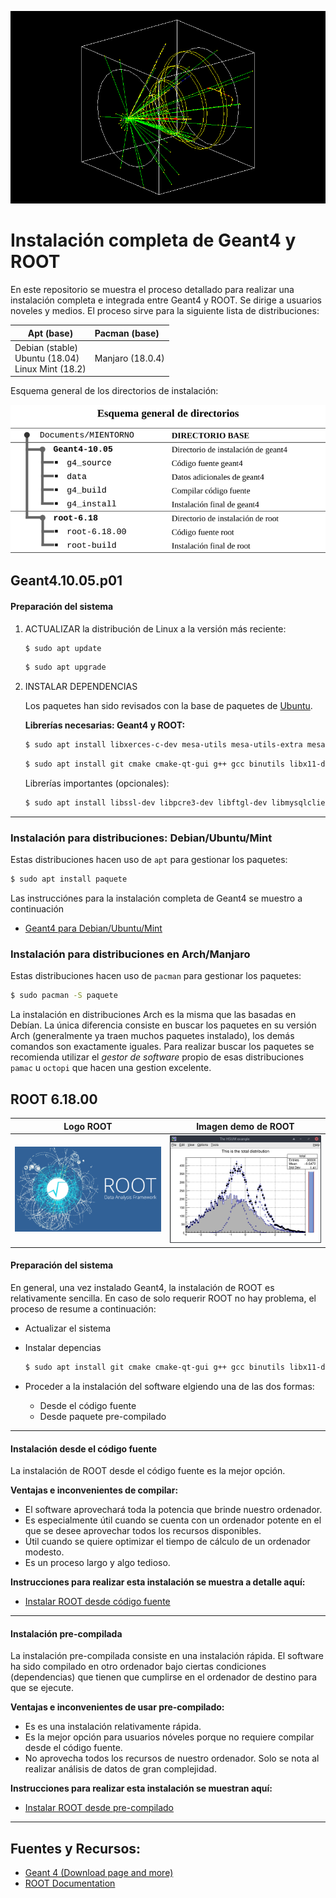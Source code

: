 
![](/Geant4/images/b2b_0000.png)

# Instalación completa de Geant4 y ROOT

En este repositorio se muestra el proceso detallado para realizar una instalación completa e integrada entre Geant4 y ROOT. Se dirige a usuarios noveles y medios. El proceso sirve para la siguiente lista de distribuciones:


| Apt (base)                                                 | Pacman (base)    |
| ---------------------------------------------------------- | :--------------- |
| Debian (stable)<br />Ubuntu (18.04)<br />Linux Mint (18.2) | Manjaro (18.0.4) |

Esquema general de los directorios de instalación:

![](/src/dir_general.png)


## Geant4.10.05.p01

#### Preparación del sistema

1. ACTUALIZAR la distribución de Linux a la versión más reciente:

   ```bash
   $ sudo apt update
   ```

   ```bash
   $ sudo apt upgrade
   ```

2. INSTALAR DEPENDENCIAS

   Los paquetes han sido revisados con la base de paquetes de [Ubuntu](https://packages.ubuntu.com/).

   **Librerías necesarias: Geant4 y ROOT:**

   ```bash
   $ sudo apt install libxerces-c-dev mesa-utils mesa-utils-extra mesa-common-dev libfreetype6 libfreetype6-dev qt4-default libqt4-opengl libqt4-opengl-dev libxmu-dev qt5-default
   ```

   ```bash
   $ sudo apt install git cmake cmake-qt-gui g++ gcc binutils libx11-dev libxpm-dev libxft-dev libxext-dev libpng-dev libpng++-dev libjpeg-dev gfortran
   ```

   Librerías importantes (opcionales):

   ```bash
   $ sudo apt install libssl-dev libpcre3-dev libftgl-dev libmysqlclient-dev libfftw3-dev libcfitsio-dev graphviz-dev libavahi-compat-libdnssd-dev libldap2-dev python-dev libxml2-dev libkrb5-dev libgsl23 libgsl-dev
   ```

---

### Instalación para distribuciones: Debian/Ubuntu/Mint

Estas distribuciones hacen uso de `apt` para gestionar los paquetes: 

```bash
$ sudo apt install paquete
```

Las instrucciónes para la instalación completa de Geant4 se muestro a continuación

* [Geant4 para Debian/Ubuntu/Mint](/Geant4/install_geant4.md)

### Instalación para distribuciones en Arch/Manjaro

Estas distribuciones hacen uso de `pacman` para gestionar los paquetes:

```bash
$ sudo pacman -S paquete
```

La instalación en distribuciones Arch es la misma que las basadas en Debían. La única diferencia consiste en buscar los paquetes en su versión Arch (generalmente ya traen muchos paquetes instalado), los demás comandos son exactamente iguales. Para realizar buscar los paquetes se recomienda utilizar el *gestor de software* propio de esas distribuciones `pamac` u `octopi` que hacen una gestion excelente.




## ROOT 6.18.00

| Logo ROOT               | Imagen demo de ROOT   |
| ----------------------- | --------------------- |
| ![](/src/logo_root.png) | ![](/src/root-gh.png) |

#### Preparación del sistema

En general, una vez instalado Geant4, la instalación de ROOT es relativamente sencilla. En caso de solo requerir ROOT no hay problema, el proceso de resume a continuación:

* Actualizar el sistema

* Instalar depencias

  ```bash
  $ sudo apt install git cmake cmake-qt-gui g++ gcc binutils libx11-dev libxpm-dev libxft-dev libxext-dev libpng-dev libpng++-dev libjpeg-dev gfortran
  ```

* Proceder a la instalación del software elgiendo una de las dos formas:

  * Desde el código fuente
  * Desde paquete pre-compilado

---

#### Instalación desde el código fuente

La instalación de ROOT desde el código fuente es la mejor opción. 

**Ventajas e inconvenientes de compilar:**

+ El software aprovechará toda la potencia que brinde nuestro ordenador. 
+ Es especialmente útil cuando se cuenta con un ordenador potente en el que se desee aprovechar todos los recursos disponibles.
+ Útil cuando se quiere optimizar el tiempo de cálculo de un ordenador modesto.
+ Es un proceso largo y algo tedioso.

**Instrucciones para realizar esta instalación se muestra a detalle aquí:** 

* [Instalar ROOT desde código fuente](/ROOT/install_ROOT.md)

---

#### Instalación pre-compilada

La instalación pre-compilada consiste en una instalación rápida. El software ha sido compilado en otro ordenador bajo ciertas condiciones (dependencias) que tienen que cumplirse en el ordenador de destino para que se ejecute.

**Ventajas e inconvenientes de usar pre-compilado:**

* Es es una instalación relativamente rápida.
* Es la mejor opción para usuarios nóveles porque no requiere compilar desde el código fuente.
* No aprovecha todos los recursos de nuestro ordenador. Solo se nota al realizar análisis de datos de gran complejidad.

**Instrucciones para realizar esta instalación se muestran aquí:** 

* [Instalar ROOT desde pre-compilado](/ROOT/binary_ROOT.md)



---

## Fuentes y Recursos:

* [Geant 4 (Download page and more)](http://geant4.web.cern.ch/)
* [ROOT Documentation](https://root.cern.ch/documentation)

